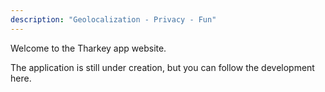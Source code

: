 ```yaml
---
description: "Geolocalization - Privacy - Fun"
---
```

Welcome to the Tharkey app website.

The application is still under creation, but you can follow the development here.